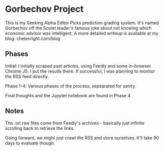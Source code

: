 # Gorbechov Project
This is my Seeking Alpha Editor Picks prediction grading system.  It's named Gorbechov off the Soviet leader's famous joke about not knowing which economic advisor was intelligent.  A more detailed writeup is available at my blog: chetenright.com/blog


## Phases
Initial: I initially scraped past articles, using Feedly and some in-browser Chrome JS.  I put the results there.  If successful, I was planning to monitor the RSS feed directly.

Phase 1-4:  Various phases of the process, sepearated for sanity. 

Final thoughts and the Jupyter notebook are found in Phase 4

## Notes
The .txt raw files come from Feedly's archives - basically just infinite scrolling back to retrieve the links.

Going forward, we might just crawl the RSS and store ourselves.  It'll take 90 days to evaluate though.
